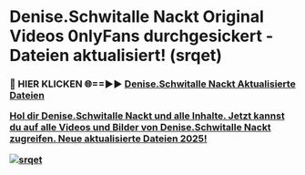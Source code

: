 # Denise.Schwitalle Nackt Original Videos 0nlyFans durchgesickert - Dateien aktualisiert! (srqet)

<h3>🔴 HIER KLICKEN 🌐==►► <a href="https://tinyurl.com/h6vf6nb8" rel="nofollow">Denise.Schwitalle Nackt Aktualisierte Dateien

Hol dir Denise.Schwitalle Nackt und alle Inhalte. Jetzt kannst du auf alle Videos und Bilder von Denise.Schwitalle Nackt zugreifen. Neue aktualisierte Dateien 2025!

[![srqet](https://i.imgur.com/sD4kR3V.gif)](https://tinyurl.com/h6vf6nb8)
